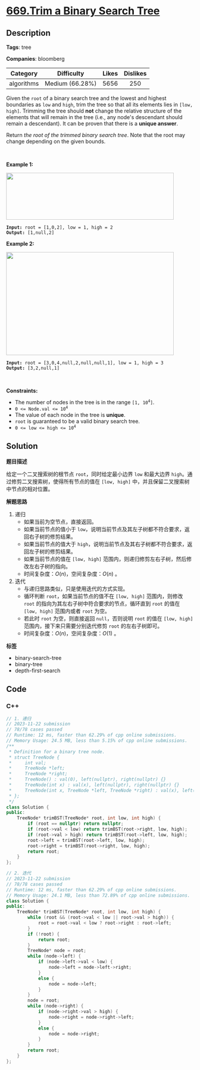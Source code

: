 # [669.Trim a Binary Search Tree](https://leetcode.com/problems/trim-a-binary-search-tree/description/)

## Description

**Tags**: tree

**Companies**: bloomberg

|  Category  |   Difficulty    | Likes | Dislikes |
| :--------: | :-------------: | :---: | :------: |
| algorithms | Medium (66.28%) | 5656  |   250    |

<p>Given the <code>root</code> of a binary search tree and the lowest and highest boundaries as <code>low</code> and <code>high</code>, trim the tree so that all its elements lies in <code>[low, high]</code>. Trimming the tree should <strong>not</strong> change the relative structure of the elements that will remain in the tree (i.e., any node&#39;s descendant should remain a descendant). It can be proven that there is a <strong>unique answer</strong>.</p>
<p>Return <em>the root of the trimmed binary search tree</em>. Note that the root may change depending on the given bounds.</p>
<p>&nbsp;</p>
<p><strong class="example">Example 1:</strong></p>
<img alt="" src="https://assets.leetcode.com/uploads/2020/09/09/trim1.jpg" style="width: 450px; height: 126px;" />
<pre><code><strong>Input:</strong> root = [1,0,2], low = 1, high = 2
<strong>Output:</strong> [1,null,2]</code></pre>
<p><strong class="example">Example 2:</strong></p>
<img alt="" src="https://assets.leetcode.com/uploads/2020/09/09/trim2.jpg" style="width: 450px; height: 277px;" />
<pre><code><strong>Input:</strong> root = [3,0,4,null,2,null,null,1], low = 1, high = 3
<strong>Output:</strong> [3,2,null,1]</code></pre>
<p>&nbsp;</p>
<p><strong>Constraints:</strong></p>
<ul>
  <li>The number of nodes in the tree is in the range <code>[1, 10<sup>4</sup>]</code>.</li>
  <li><code>0 &lt;= Node.val &lt;= 10<sup>4</sup></code></li>
  <li>The value of each node in the tree is <strong>unique</strong>.</li>
  <li><code>root</code> is guaranteed to be a valid binary search tree.</li>
  <li><code>0 &lt;= low &lt;= high &lt;= 10<sup>4</sup></code></li>
</ul>

## Solution

**题目描述**

给定一个二叉搜索树的根节点 `root`，同时给定最小边界 `low` 和最大边界 `high`。通过修剪二叉搜索树，使得所有节点的值在 `[low, high]` 中，并且保留二叉搜索树中节点的相对位置。

**解题思路**

1. 递归
   - 如果当前为空节点，直接返回。
   - 如果当前节点的值小于 `low`，说明当前节点及其左子树都不符合要求，返回右子树的修剪结果。
   - 如果当前节点的值大于 `high`，说明当前节点及其右子树都不符合要求，返回左子树的修剪结果。
   - 如果当前节点的值在 `[low, high]` 范围内，则递归修剪左右子树，然后修改左右子树的指向。
   - 时间复杂度：$O(n)$，空间复杂度：$O(n)$ 。
2. 迭代
   - 与递归思路类似，只是使用迭代的方式实现。
   - 循环判断 `root`，如果当前节点的值不在 `[low, high]` 范围内，则修改 `root` 的指向为其左右子树中符合要求的节点，循环直到 `root` 的值在 `[low, high]` 范围内或者 `root` 为空。
   - 若此时 `root` 为空，则直接返回 `null`，否则说明 `root` 的值在 `[low, high]` 范围内，接下来只需要分别迭代修剪 `root` 的左右子树即可。
   - 时间复杂度：$O(n)$，空间复杂度：$O(1)$ 。

**标签**

- binary-search-tree
- binary-tree
- depth-first-search

<!-- code start -->
## Code

### C++

```cpp
// 1. 递归
// 2023-11-22 submission
// 78/78 cases passed
// Runtime: 12 ms, faster than 62.29% of cpp online submissions.
// Memory Usage: 24.5 MB, less than 5.15% of cpp online submissions.
/**
 * Definition for a binary tree node.
 * struct TreeNode {
 *     int val;
 *     TreeNode *left;
 *     TreeNode *right;
 *     TreeNode() : val(0), left(nullptr), right(nullptr) {}
 *     TreeNode(int x) : val(x), left(nullptr), right(nullptr) {}
 *     TreeNode(int x, TreeNode *left, TreeNode *right) : val(x), left(left), right(right) {}
 * };
 */
class Solution {
public:
    TreeNode* trimBST(TreeNode* root, int low, int high) {
        if (root == nullptr) return nullptr;
        if (root->val < low) return trimBST(root->right, low, high);
        if (root->val > high) return trimBST(root->left, low, high);
        root->left = trimBST(root->left, low, high);
        root->right = trimBST(root->right, low, high);
        return root;
    }
};
```

```cpp
// 2. 迭代
// 2023-11-22 submission
// 78/78 cases passed
// Runtime: 12 ms, faster than 62.29% of cpp online submissions.
// Memory Usage: 24.1 MB, less than 72.89% of cpp online submissions.
class Solution {
public:
    TreeNode* trimBST(TreeNode* root, int low, int high) {
        while (root && (root->val < low || root->val > high)) {
            root = root->val < low ? root->right : root->left;
        }
        if (!root) {
            return root;
        }
        TreeNode* node = root;
        while (node->left) {
            if (node->left->val < low) {
                node->left = node->left->right;
            }
            else {
                node = node->left;
            }
        }
        node = root;
        while (node->right) {
            if (node->right->val > high) {
                node->right = node->right->left;
            }
            else {
                node = node->right;
            }
        }
        return root;
    }
};
```

<!-- code end -->
